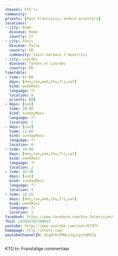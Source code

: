 ```yaml
---
channel: KTO tv
community:
priests: [Paus Franciscus, andere priesters]
locations:
- city: Rome
  diocese: Rome
  country: IT
- city: Paris
  diocese: Paris
  country: FR
  community: Saint-Germain l'Auxerrois
- city: Lourdes
  diocese: Tarbes et Lourdes
  country: FR
timetable:
- time: 07:00
  days: [mon,tue,wed,thu,fri,sat]
  kind: weekMass
  language: fr
  location: 0
  priests: [0]
- days: [sun]
  time: 10:00
  kind: sundayMass
  language: fr
  location: 2
- days: [sun]
  time: 11:00
  kind: sundayMass
  language: fr
  location: 0
- time: 10:00
  days: [mon,tue,wed,thu,fri,sat]
  kind: weekMass
  language: fr
  location: 2
- time: 18:30
  days: [sun]
  kind: sundayMass
  language: fr
  location: 1
- time: 18:15
  days: [mon,tue,wed,thu,fri,sat]
  kind: weekMass
  language: fr
  location: 1
facebook: https://www.facebook.com/kto.television/
fbid: 143654702340655
youtube: https://www.youtube.com/user/KTOTV
homepage: http://ktotv.com/
youtubeChannelID: UCg0L6cPMNLv1gjsyzYqMG7g
---
```

KTO tv: Franstalige commentaar
